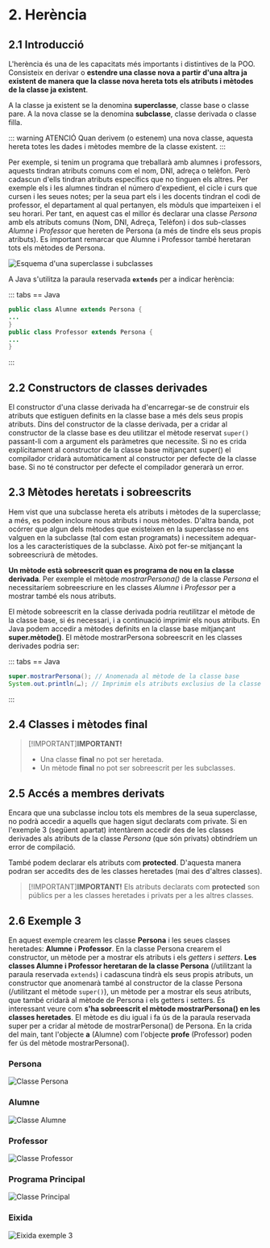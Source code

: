 # 2. Herència

## 2.1 Introducció

L'herència és una de les capacitats més importants i distintives de la POO. Consisteix en derivar o **estendre una classe nova a partir d'una altra ja existent de manera que la classe nova hereta tots els atributs i mètodes de la classe ja existent**.

A la classe ja existent se la denomina **superclasse**, classe base o classe pare. A la nova classe se la denomina **subclasse**, classe derivada o classe filla.

::: warning ATENCIÓ
Quan derivem (o estenem) una nova classe, aquesta hereta totes les dades i mètodes membre de la classe existent.
:::

Per exemple, si tenim un programa que treballarà amb alumnes i professors, aquests tindran atributs comuns com el nom, DNI, adreça o telèfon. Però cadascun d'ells tindran atributs específics que no tinguen els altres. Per exemple els i les alumnes tindran el número d'expedient, el cicle i curs que cursen i les seues notes; per la seua part els i les docents tindran el codi de professor, el departament al qual pertanyen, els mòduls que imparteixen i el seu horari. Per tant, en aquest cas el millor és declarar una classe *Persona* amb els atributs comuns (Nom, DNI, Adreça, Telèfon) i dos sub-classes *Alumne* i *Professor* que hereten de Persona (a més de tindre els seus propis atributs). Es important remarcar que Alumne i Professor també heretaran tots els mètodes de Persona.

![Esquema d'una superclasse i subclasses](/uf8/esquema_superclasse.png)

A Java s'utilitza la paraula reservada **`extends`** per a indicar herència:

::: tabs
== Java

```java
public class Alumne extends Persona {
...
}
public class Professor extends Persona {
...
}
```

:::

## 2.2 Constructors de classes derivades

El constructor d'una classe derivada ha d'encarregar-se de construir els atributs que estiguen definits en la classe base a més dels seus propis atributs. Dins del constructor de la classe derivada, per a cridar al constructor de la classe base es deu utilitzar el mètode reservat `super()` passant-li com a argument els paràmetres que necessite. Si no es crida explícitament al constructor de la classe base mitjançant super() el compilador cridarà automàticament al constructor per defecte de la classe base. Si no té constructor per defecte el compilador generarà un error.

## 2.3 Mètodes heretats i sobreescrits

Hem vist que una subclasse hereta els atributs i mètodes de la superclasse; a més, es poden incloure nous atributs i nous mètodes. D'altra banda, pot ocórrer que algun dels mètodes que existeixen en la superclasse no ens valguen en la subclasse (tal com estan programats) i necessitem adequar-los a les característiques de la subclasse. Això pot fer-se mitjançant la sobreescriurà de mètodes.

**Un mètode està sobreescrit quan es programa de nou en la classe derivada**. Per exemple el mètode *mostrarPersona()* de la classe *Persona* el necessitaríem sobreescriure en les classes *Alumne* i *Professor* per a mostrar també els nous atributs.

El mètode sobreescrit en la classe derivada podria reutilitzar el mètode de la classe base, si és necessari, i a continuació imprimir els nous atributs. En Java podem accedir a mètodes definits en la classe base mitjançant **super.mètode()**.
El mètode mostrarPersona sobreescrit en les classes derivades podria ser:

::: tabs
== Java

```java
super.mostrarPersona(); // Anomenada al mètode de la classe base
System.out.println(…); // Imprimim els atributs exclusius de la classe derivada
```

:::

## 2.4 Classes i mètodes final

>[!IMPORTANT]<strong>IMPORTANT!</strong>
><ul>
><li>Una classe <strong>final</strong> no pot ser heretada.</li> <li>Un mètode <strong>final</strong> no pot ser sobreescrit per les subclasses.</li></ul>

## 2.5 Accés a membres derivats

Encara que una subclasse inclou tots els membres de la seua superclasse, no podrà accedir a aquells que hagen sigut declarats com private. Si en l'exemple 3 (següent apartat) intentàrem accedir des de les classes derivades als atributs de la classe *Persona* (que són privats) obtindríem un error de compilació.

També podem declarar els atributs com **protected**. D'aquesta manera podran ser accedits des de les classes heretades (mai des d'altres classes).

>[!IMPORTANT]<strong>IMPORTANT!</strong>
>Els atributs declarats com <strong>protected</strong> son públics per a les classes heretades i privats per a les altres classes.

## 2.6 Exemple 3

En aquest exemple crearem les classe **Persona** i les seues classes heretades: **Alumne** i **Professor**. En la classe Persona crearem el constructor, un mètode per a mostrar els atributs i els *getters* i *setters*. **Les classes Alumne i Professor heretaran de la classe Persona** (/utilitzant la paraula reservada `extends`) i cadascuna tindrà els seus propis atributs, un constructor que anomenarà també al constructor de la classe Persona (/utilitzant el mètode `super()`), un mètode per a mostrar els seus atributs, que també cridarà al mètode de Persona i els getters i setters. És interessant veure com **s'ha sobreescrit el mètode mostrarPersona() en les classes heretades**. El mètode es diu igual i fa ús de la paraula reservada super per a cridar al mètode de mostrarPersona() de Persona. En la crida del main, tant l'objecte **a** (Alumne) com l'objecte **profe** (Professor) poden fer ús del mètode mostrarPersona().

### Persona

![Classe Persona](/uf8/classe_persona.jpg)

### Alumne

![Classe Alumne](/uf8/classe_alumne.jpg)

### Professor

![Classe Professor](/uf8/classe_professor.jpg)

### Programa Principal

![Classe Principal](/uf8/classe_principal.jpg)

### Eixida

![Eixida exemple 3](/uf8/eixida.jpg)
